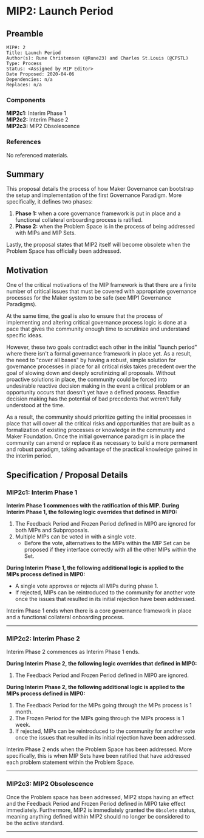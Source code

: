 # MIP2: Launch Period


## Preamble
```
MIP#: 2
Title: Launch Period
Author(s): Rune Christensen (@Rune23) and Charles St.Louis (@CPSTL)
Type: Process
Status: <Assigned by MIP Editor>
Date Proposed: 2020-04-06
Dependencies: n/a
Replaces: n/a
```

### Components
**MIP2c1:** Interim Phase 1  
**MIP2c2:** Interim Phase 2  
**MIP2c3:** MIP2 Obsolescence  

### References
No referenced materials.

## Summary

This proposal details the process of how Maker Governance can bootstrap the setup and implementation of the first Governance Paradigm. More specifically, it defines two phases: 
1. **Phase 1:** when a core governance framework is put in place and a functional collateral onboarding process is ratified.
2. **Phase 2:** when the Problem Space is in the process of being addressed with MIPs and MIP Sets.

Lastly, the proposal states that MIP2 itself will become obsolete when the Problem Space has officially been addressed. 


## Motivation

One of the critical motivations of the MIP framework is that there are a finite number of critical issues that must be covered with appropriate governance processes for the Maker system to be safe (see MIP1 Governance Paradigms).

At the same time, the goal is also to ensure that the process of implementing and altering critical governance process logic is done at a pace that gives the community enough time to scrutinize and understand specific ideas.

However, these two goals contradict each other in the initial "launch period" where there isn't a formal governance framework in place yet. As a result, the need to "cover all bases" by having a robust, simple solution for governance processes in place for all critical risks takes precedent over the goal of slowing down and deeply scrutinizing all proposals. Without proactive solutions in place, the community could be forced into undesirable reactive decision making in the event a critical problem or an opportunity occurs that doesn't yet have a defined process. Reactive decision making has the potential of bad precedents that weren’t fully understood at the time.

As a result, the community should prioritize getting the initial processes in place that will cover all the critical risks and opportunities that are built as a formalization of existing processes or knowledge in the community and Maker Foundation. Once the initial governance paradigm is in place the community can amend or replace it as necessary to build a more permanent and robust paradigm, taking advantage of the practical knowledge gained in the interim period.

## Specification / Proposal Details

### MIP2c1: Interim Phase 1

**Interim Phase 1 commences with the ratification of this MIP. During Interim Phase 1, the following logic overrides that defined in MIP0:**
1.  The Feedback Period and Frozen Period defined in MIP0 are ignored for both MIPs and Subproposals.
2.  Multiple MIPs can be voted in with a single vote.
	-  Before the vote, alternatives to the MIPs within the MIP Set can be proposed if they interface correctly with all the other MIPs within the Set.

**During Interim Phase 1, the following additional logic is applied to the MIPs process defined in MIP0:**
- A single vote approves or rejects all MIPs during phase 1. 
- If rejected, MIPs can be reintroduced to the community for another vote once the issues that resulted in its initial rejection have been addressed.

Interim Phase 1 ends when there is a core governance framework in place and a functional collateral onboarding process.

---
### MIP2c2: Interim Phase 2

Interim Phase 2 commences as Interim Phase 1 ends. 

**During Interim Phase 2, the following logic overrides that defined in MIP0:**
1.  The Feedback Period and Frozen Period defined in MIP0 are ignored.

**During Interim Phase 2, the following additional logic is applied to the MIPs process defined in MIP0:**

1.  The Feedback Period for the MIPs going through the MIPs process is 1 month.
2.  The Frozen Period for the MIPs going through the MIPs process is 1 week.
3.  If rejected, MIPs can be reintroduced to the community for another vote once the issues that resulted in its initial rejection have been addressed.

Interim Phase 2 ends when the Problem Space has been addressed. More specifically, this is when MIP Sets have been ratified that have addressed each problem statement within the Problem Space.

---
### MIP2c3: MIP2 Obsolescence 

Once the Problem space has been addressed, MIP2 stops having an effect and the Feedback Period and Frozen Period defined in MIP0 take effect immediately. Furthermore, MIP2 is immediately granted the `Obsolete` status, meaning anything defined within MIP2 should no longer be considered to be the active standard. 

---
